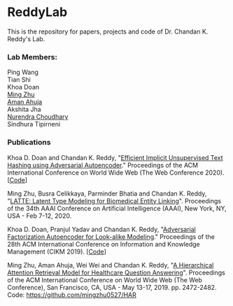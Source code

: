 # ReddyLab

This is the repository for papers, projects and code of Dr. Chandan K. Reddy's Lab.

### Lab Members:
Ping Wang  
Tian Shi  
Khoa Doan  
[Ming Zhu](http://people.cs.vt.edu/mingzhu/)  
[Aman Ahuja](http://people.cs.vt.edu/aahuja/)  
Akshita Jha  
[Nurendra Choudhary](https://nurendra.me/)  
Sindhura Tipirneni  

### Publications

Khoa D. Doan and Chandan K. Reddy, "[Efficient Implicit Unsupervised Text Hashing using Adversarial Autoencoder](https://dl.acm.org/doi/abs/10.1145/3366423.3380150)." Proceedings of the ACM International Conference on World Wide Web (The Web Conference 2020). [[Code](https://github.com/khoadoan/adversarial-hashing)]

Ming Zhu, Busra Celikkaya, Parminder Bhatia and Chandan K. Reddy, "[LATTE: Latent Type Modeling for Biomedical Entity Linking](http://people.cs.vt.edu/mingzhu/papers/conf/aaai2020.pdf)". Proceedings of the 34th AAAI Conference on Artificial Intelligence (AAAI), New York, NY, USA - Feb 7-12, 2020.

Khoa D. Doan, Pranjul Yadav and Chandan K. Reddy, "[Adversarial Factorization Autoencoder for Look-alike Modeling](https://dl.acm.org/doi/abs/10.1145/3357384.3357807)." Proceedings of the 28th ACM International Conference on Information and Knowledge Management (CIKM 2019). [[Code](https://github.com/khoadoan/adversarial-hashing)]

Ming Zhu, Aman Ahuja, Wei Wei and Chandan K. Reddy, "[A Hierarchical Attention Retrieval Model for Healthcare Question Answering](http://people.cs.vt.edu/mingzhu/papers/conf/www2019.pdf)". Proceedings of the ACM International Conference on World Wide Web (The Web Conference), San Francisco, CA, USA - May 13-17, 2019. pp. 2472-2482.  
Code: https://github.com/mingzhu0527/HAR  



